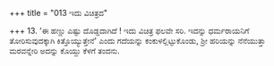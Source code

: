 +++
title = "013 ಇದು ವಿಚಿತ್ರದ"

+++
13. 'ಈ ಹಣ್ಣು ಎಷ್ಟು ದೊಡ್ಡದಾಗಿದೆ ! ಇದು ವಿಚಿತ್ರ ಫಲವೇ ಸರಿ. ಇದನ್ನು ಧರ್ಮರಾಯನಿಗೆ ತೋರಿಸುವುದಕ್ಕಾಗಿ ಕಿತ್ತೊಯ್ಯುತ್ತೇನೆ' ಎಂದು ಗದೆಯನ್ನು ಕಂಕುಳಲ್ಲಿಟ್ಟುಕೊಂಡು, ಶ್ರೀ ಹರಿಯನ್ನು ನೆನೆಯುತ್ತಾ ಮರವನ್ನೇರಿ ಅದನ್ನು ಕೊಯ್ದು ಕೆಳಗೆ ತಂದನು.